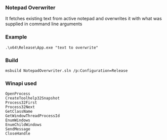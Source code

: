 
### Notepad Overwriter

It fetches existing text from active notepad and overwrites it with what was supplied in command line arguments

### Example

```
.\x64\Release\App.exe "text to overwrite"
```

### Build

```
msbuild NotepadOverwriter.sln /p:Configuration=Release
```

### Winapi used

```
OpenProcess
CreateToolhelp32Snapshot
Process32First
Process32Next
GetClassName
GetWindowThreadProcessId
EnumWindows
EnumChildWindows
SendMessage
CloseHandle
```